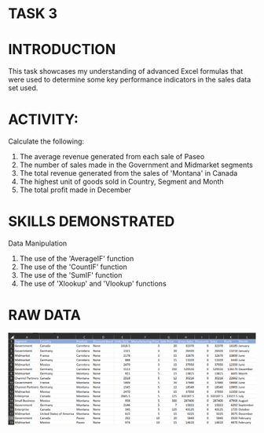 # TASK 3

# INTRODUCTION

This task showcases my understanding of advanced Excel formulas that were used to determine some key performance indicators in the sales data set used.

# ACTIVITY:
Calculate the following:
1. The average revenue generated from each sale of Paseo
2. The number of sales made in the Government and Midmarket segments
3. The total revenue generated from the sales of 'Montana' in Canada
4. The highest unit of goods sold in Country, Segment and Month 
5. The total profit made in December

# SKILLS DEMONSTRATED

Data Manipulation
1. The use of the 'AverageIF' function
2. The use of the 'CountIF' function
3. The use of the 'SumIF' function
4. The use of 'Xlookup' and 'Vlookup' functions

# RAW DATA

![EXCEL 3](https://github.com/SheyGreene/ANALYSIS-ON-SALES-DATA-II/blob/main/EXCEL%203.png)
